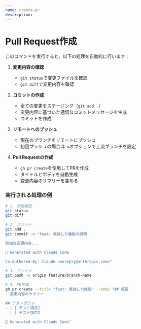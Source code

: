 ```yaml
---
name: create-pr
description: 
---
```

# Pull Request作成

このコマンドを実行すると、以下の処理を自動的に行います：

1. **変更内容の確認**
   - `git status`で変更ファイルを確認
   - `git diff`で変更内容を確認

2. **コミットの作成**
   - 全ての変更をステージング（`git add .`）
   - 変更内容に基づいた適切なコミットメッセージを生成
   - コミットを作成

3. **リモートへのプッシュ**
   - 現在のブランチをリモートにプッシュ
   - 初回プッシュの場合は`-u`オプションで上流ブランチを設定

4. **Pull Requestの作成**
   - `gh pr create`を使用してPRを作成
   - タイトルとボディを自動生成
   - 変更内容のサマリーを含める

### 実行される処理の例
```bash
# 1. 状態確認
git status
git diff

# 2. コミット
git add .
git commit -m "feat: 実装した機能の説明

詳細な変更内容...

🤖 Generated with Claude Code

Co-Authored-By: Claude <noreply@anthropic.com>"

# 3. プッシュ
git push -u origin feature/branch-name

# 4. PR作成
gh pr create --title "feat: 実装した機能" --body "## 概要
- 変更内容のサマリー

## テストプラン
- [ ] テスト項目1
- [ ] テスト項目2

🤖 Generated with Claude Code"
```
